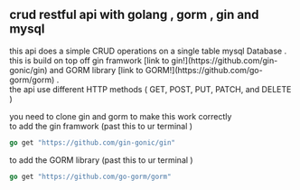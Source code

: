 <h2> crud restful api with golang , gorm , gin and mysql </h2>
this api does a simple CRUD operations on a single table mysql Database .<br>
this is build on top off gin framwork [link to gin!](https://github.com/gin-gonic/gin) and GORM  library [link to GORM!](https://github.com/go-gorm/gorm) .<br> 
the api use different HTTP methods ( GET, POST, PUT, PATCH, and DELETE ) <br>

you need to clone gin and gorm to make this work correctly <br>
to add the gin framwork (past this to ur terminal )
```Go
go get "https://github.com/gin-gonic/gin"
```
to add the GORM library (past this to ur terminal )
```GO
go get "https://github.com/go-gorm/gorm"
```
